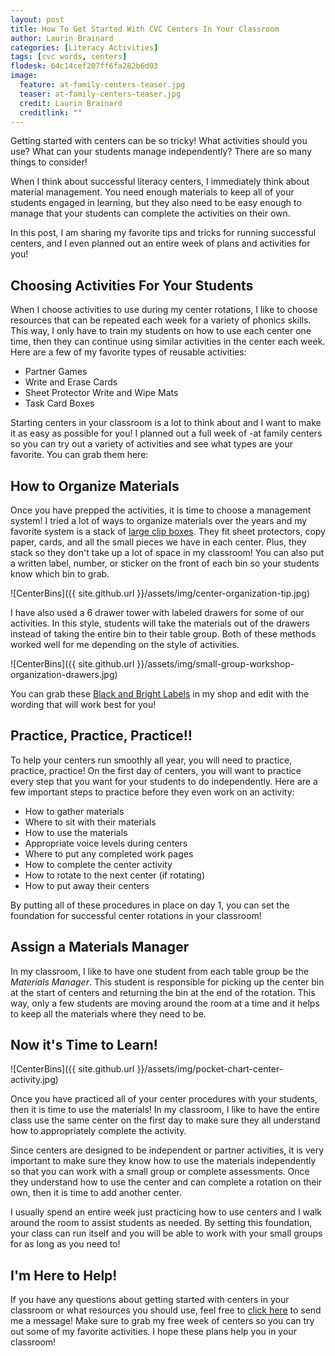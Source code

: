 ```yaml
---
layout: post
title: How To Get Started With CVC Centers In Your Classroom
author: Laurin Brainard
categories: [Literacy Activities]
tags: [cvc words, centers]
flodesk: 64c14cef207ff6fa282b6d03
image:
  feature: at-family-centers-teaser.jpg
  teaser: at-family-centers-teaser.jpg
  credit: Laurin Brainard
  creditlink: ""
---  
```

Getting started with centers can be so tricky! What activities should you use? What can your students manage independently? There are so many things to consider! 

When I think about successful literacy centers, I immediately think about material management. You need enough materials to keep all of your students engaged in learning, but they also need to be easy enough to manage that your students can complete the activities on their own.

In this post, I am sharing my favorite tips and tricks for running successful centers, and I even planned out an entire week of plans and activities for you!

## Choosing Activities For Your Students

When I choose activities to use during my center rotations, I like to choose resources that can be repeated each week for a variety of phonics skills. This way, I only have to train my students on how to use each center one time, then they can continue using similar activities in the center each week. Here are a few of my favorite types of reusable activities:
- Partner Games
- Write and Erase Cards
- Sheet Protector Write and Wipe Mats
- Task Card Boxes

Starting centers in your classroom is a lot to think about and I want to make it as easy as possible for you! I planned out a full week of -at family centers so you can try out a variety of activities and see what types are your favorite. You can grab them here:
<div id="fd-form-64c1f4f9d206cffe61186713"></div>
<script>
  window.fd('form', {
    formId: '64c1f4f9d206cffe61186713',
    containerEl: '#fd-form-64c1f4f9d206cffe61186713'
  });
</script>

## How to Organize Materials

Once you have prepped the activities, it is time to choose a management system! I tried a lot of ways to organize materials over the years and my favorite system is a stack of [large clip boxes](https://amzn.to/3QfkZjk). They fit sheet protectors, copy paper, cards, and all the small pieces we have in each center. Plus, they stack so they don't take up a lot of space in my classroom! You can also put a written label, number, or sticker on the front of each bin so your students know which bin to grab. 

![CenterBins]({{ site.github.url }}/assets/img/center-organization-tip.jpg)

I have also used a 6 drawer tower with labeled drawers for some of our activities. In this style, students will take the materials out of the drawers instead of taking the entire bin to their table group. Both of these methods worked well for me depending on the style of activities.

![CenterBins]({{ site.github.url }}/assets/img/small-group-workshop-organization-drawers.jpg)

You can grab these [Black and Bright Labels](https://www.teacherspayteachers.com/Product/Black-and-Brights-EDITABLE-Bin-Labels-Classroom-Decor-3371262?utm_source=PB%20Blog&utm_campaign=Sterilite%20bin%20labels) in my shop and edit with the wording that will work best for you!

## Practice, Practice, Practice!!

To help your centers run smoothly all year, you will need to practice, practice, practice! On the first day of centers, you will want to practice every step that you want for your students to do independently. Here are a few important steps to practice before they even work on an activity:
- How to gather materials
- Where to sit with their materials
- How to use the materials
- Appropriate voice levels during centers
- Where to put any completed work pages
- How to complete the center activity
- How to rotate to the next center (if rotating)
- How to put away their centers

By putting all of these procedures in place on day 1, you can set the foundation for successful center rotations in your classroom!

## Assign a Materials Manager

In my classroom, I like to have one student from each table group be the _Materials Manager_. This student is responsible for picking up the center bin at the start of centers and returning the bin at the end of the rotation. This way, only a few students are moving around the room at a time and it helps to keep all the materials where they need to be. 

## Now it's Time to Learn!

![CenterBins]({{ site.github.url }}/assets/img/pocket-chart-center-activity.jpg)

Once you have practiced all of your center procedures with your students, then it is time to use the materials! In my classroom, I like to have the entire class use the same center on the first day to make sure they all understand how to appropriately complete the activity. 

Since centers are designed to be independent or partner activities, it is very important to make sure they know how to use the materials independently so that you can work with a small group or complete assessments. Once they understand how to use the center and can complete a rotation on their own, then it is time to add another center. 

I usually spend an entire week just practicing how to use centers and I walk around the room to assist students as needed. By setting this foundation, your class can run itself and you will be able to work with your small groups for as long as you need to! 

## I'm Here to Help!

If you have any questions about getting started with centers in your classroom or what resources you should use, feel free to [click here](https://m.me/theprimarybrain) to send me a message! Make sure to grab my free week of centers so you can try out some of my favorite activities. I hope these plans help you in your classroom! 